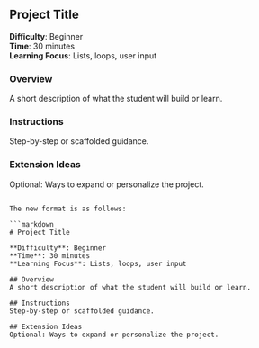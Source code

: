 ## Project Title

**Difficulty**: Beginner  
**Time**: 30 minutes  
**Learning Focus**: Lists, loops, user input

### Overview
A short description of what the student will build or learn.

### Instructions
Step-by-step or scaffolded guidance.

### Extension Ideas
Optional: Ways to expand or personalize the project.
```

The new format is as follows:

```markdown
# Project Title

**Difficulty**: Beginner  
**Time**: 30 minutes  
**Learning Focus**: Lists, loops, user input

## Overview
A short description of what the student will build or learn.

## Instructions
Step-by-step or scaffolded guidance.

## Extension Ideas
Optional: Ways to expand or personalize the project.

